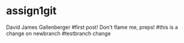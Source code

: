# assign1git
David James Gallenberger
#first post! Don't flame me, preps!
#this is a change on newbranch
#testbranch change
